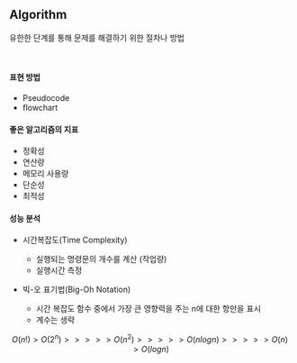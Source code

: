 ## Algorithm

유한한 단계를 통해 문제를 해결하기 위한 절차나 방법

<br>

#### 표현 방법

* Pseudocode
* flowchart

#### 좋은 알고리즘의 지표

* 정확성
* 연산량
* 메모리 사용량
* 단순성
* 최적성

#### 성능 분석

* 시간복잡도(Time Complexity)
  * 실행되는 명령문의 개수를 계산 (작업량)
  * 실행시간 측정
  
* 빅-오 표기법(Big-Oh Notation)

  * 시간 복잡도 함수 중에서 가장 큰 영향력을 주는 n에 대한 항만을 표시
  * 계수는 생략

$$
O(n!) > O(2^n) >>>>> O(n^2) >>>>> O(nlogn) >>>>> O(n) > O(logn)
$$

  

  

